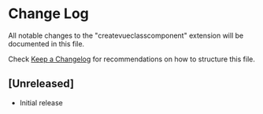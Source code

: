 # Change Log

All notable changes to the "createvueclasscomponent" extension will be documented in this file.

Check [Keep a Changelog](http://keepachangelog.com/) for recommendations on how to structure this file.

## [Unreleased]

- Initial release
